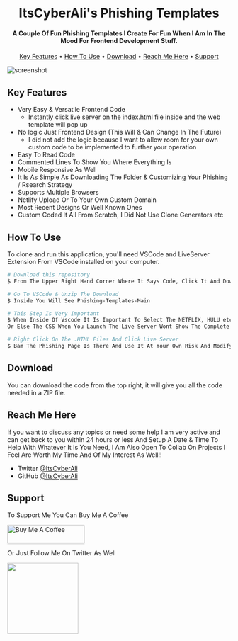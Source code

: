 
<h1 align="center">
  <br>
  ItsCyberAli's Phishing Templates
  <br>
</h1>

<h4 align="center">A Couple Of Fun Phishing Templates I Create For Fun When I Am In The Mood For Frontend Development Stuff.</h4>

<p align="center">
  <a href="#key-features">Key Features</a> •
  <a href="#how-to-use">How To Use</a> •
  <a href="#download">Download</a> •
  <a href="#reach-me-here">Reach Me Here</a> •
  <a href="#support">Support</a>
</p>

![screenshot](https://github.com/ItsCyberAli/Phishing-Templates/blob/main/READMEGIF.gif)

## Key Features

* Very Easy & Versatile Frontend Code
  - Instantly click live server on the index.html file inside and the web template will pop up
* No logic Just Frontend Design (This Will & Can Change In The Future)
  - I did not add the logic because I want to allow room for your own custom code to be implemented to further your operation
* Easy To Read Code 
* Commented Lines To Show You Where Everything Is
* Mobile Responsive As Well
* It Is As Simple As Downloading The Folder & Customizing Your Phishing / Rsearch Strategy
* Supports Multiple Browsers
* Netlify Upload Or To Your Own Custom Domain
* Most Recent Designs Or Well Known Ones
* Custom Coded It All From Scratch, I Did Not Use Clone Generators etc

## How To Use

To clone and run this application, you'll need VSCode and LiveServer Extension From VSCode installed on your computer.

```bash
# Download this repository
$ From The Upper Right Hand Corner Where It Says Code, Click It And Download The ZIP File

# Go To VSCode & Unzip The Download
$ Inside You Will See Phishing-Templates-Main

# This Step Is Very Important
$ When Inside Of Vscode It Is Important To Select The NETFLIX, HULU etc Folder And Not The Phishing-Templates-Main
Or Else The CSS When You Launch The Live Server Wont Show The Complete Page

# Right Click On The .HTML Files And Click Live Server
$ Bam The Phishing Page Is There And Use It At Your Own Risk And Modify It To Your Liking As Well As Add Logic
```


## Download

You can download the code from the top right, it will give you all the code needed in a ZIP file.

## Reach Me Here

If you want to discuss any topics or need some help I am very active and can get back to you within 24 hours or less 
And Setup A Date & Time To Help With Whatever It Is You Need, I Am Also Open To Collab On Projects I Feel Are Worth My Time
And Of My Interest As Well!!
* Twitter [@ItsCyberAli](https://twitter.com/ItsCyberAli)
* GitHub [@ItsCyberAli](https://github.com/ItsCyberAli)

## Support

<p>To Support Me You Can Buy Me A Coffee</p> 

<a href="https://www.buymeacoffee.com/ItsCyberAli" target="_blank"><img src="https://www.buymeacoffee.com/assets/img/custom_images/purple_img.png" alt="Buy Me A Coffee" style="height: 41px !important;width: 174px !important;box-shadow: 0px 3px 2px 0px rgba(190, 190, 190, 0.5) !important;-webkit-box-shadow: 0px 3px 2px 0px rgba(190, 190, 190, 0.5) !important;" ></a>

<p>Or Just Follow Me On Twitter As Well</p> 

<a href="https://twitter.com/ItsCyberAli">
	<img src="https://imgs.search.brave.com/f4D618R1h5bFKTM3AxujnMLyA5IZhP8iWVpc2VnHU68/rs:fit:1200:628:1/g:ce/aHR0cHM6Ly93d3cu/MTJjYXJhY3Rlcmlz/dGljYXMuY29tL3dw/LWNvbnRlbnQvdXBs/b2Fkcy8yMDE3LzEy/L2NhcmFjdGVyJUMz/JUFEc3RpY2FzLWRl/LXR3aXR0ZXIuanBn" width="160">
</a>

